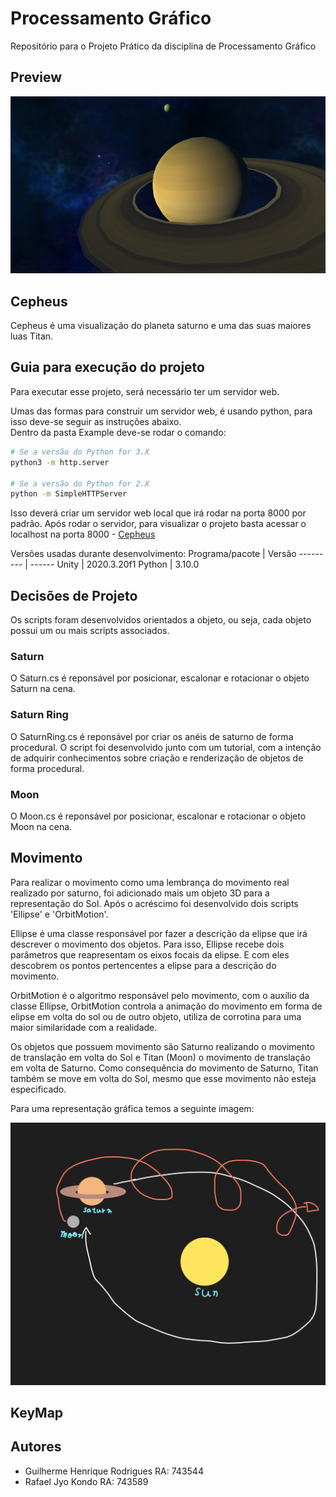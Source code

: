 # Processamento Gráfico

Repositório para o Projeto Prático da disciplina de Processamento Gráfico

## Preview

![Preview](Assets/Images/preview.png)

## Cepheus

Cepheus é uma visualização do planeta saturno e uma das suas maiores luas Titan.

## Guia para execução do projeto

Para executar esse projeto, será necessário ter um servidor web.

Umas das formas para construir um servidor web, é usando python, para isso deve-se seguir as instruções abaixo.</br>
Dentro da pasta Example deve-se rodar o comando:
```bash
# Se a versão do Python for 3.X
python3 -m http.server

# Se a versão do Python for 2.X
python -m SimpleHTTPServer
```

Isso deverá criar um servidor web local que irá rodar na porta 8000 por padrão. 
Após rodar o servidor, para visualizar o projeto basta acessar o localhost na porta 8000 - [Cepheus](http://localhost:8000/)


Versões usadas durante desenvolvimento:
Programa/pacote | Versão
--------- | ------
Unity | 2020.3.20f1
Python | 3.10.0


## Decisões de Projeto

Os scripts foram desenvolvidos orientados a objeto, ou seja, cada objeto possui um ou mais scripts associados.

### Saturn

O Saturn.cs é reponsável por posicionar, escalonar e rotacionar o objeto Saturn na cena.

### Saturn Ring

O SaturnRing.cs é reponsável por criar os anéis de saturno de forma procedural. O script foi desenvolvido junto com um tutorial, com a intenção de adquirir 
conhecimentos sobre criação e renderização de objetos de forma procedural.

### Moon

O Moon.cs é reponsável por posicionar, escalonar e rotacionar o objeto Moon na cena.

## Movimento

Para realizar o movimento como uma lembrança do movimento real realizado por saturno, foi adicionado mais um objeto 3D para a representação do Sol. Após o acréscimo foi desenvolvido dois scripts 'Ellipse' e 'OrbitMotion'.

Ellipse é uma classe responsável por fazer a descrição da elipse que irá descrever o movimento dos objetos. Para isso, Ellipse recebe dois parâmetros que reapresentam os eixos focais da elipse. E com eles descobrem os pontos pertencentes a elipse para a descrição do movimento.

OrbitMotion é o algoritmo responsável pelo movimento, com o auxílio da classe Ellipse, OrbitMotion controla a animação do movimento em forma de elipse em volta do sol ou de outro objeto, utiliza de corrotina para uma maior similaridade com a realidade.

Os objetos que possuem movimento são Saturno realizando o movimento de translação em volta do Sol e Titan (Moon) o movimento de translação em volta de Saturno. Como consequência do movimento de Saturno, Titan também se move em volta do Sol, mesmo que esse movimento não esteja especificado. 

Para uma representação gráfica temos a seguinte imagem: 

![Movimento](Assets/Images/movimento.png)

## KeyMap

## Autores

- Guilherme Henrique Rodrigues  RA: 743544
- Rafael Jyo Kondo              RA: 743589
